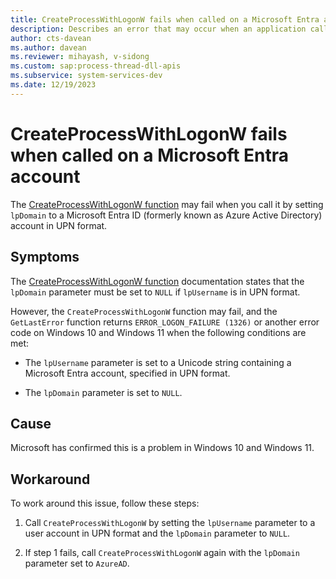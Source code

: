 ```yaml
---
title: CreateProcessWithLogonW fails when called on a Microsoft Entra account 
description: Describes an error that may occur when an application calls CreateProcessWithLogonW on a Microsoft Entra account in UPN format.
author: cts-davean
ms.author: davean
ms.reviewer: mihayash, v-sidong
ms.custom: sap:process-thread-dll-apis
ms.subservice: system-services-dev
ms.date: 12/19/2023
---
```


# CreateProcessWithLogonW fails when called on a Microsoft Entra account

The [CreateProcessWithLogonW function](/windows/win32/api/winbase/nf-winbase-createprocesswithlogonw) may fail when you call it by setting `lpDomain` to a Microsoft Entra ID (formerly known as Azure Active Directory) account in UPN format.

## Symptoms

The [CreateProcessWithLogonW function](/windows/win32/api/winbase/nf-winbase-createprocesswithlogonw) documentation states that the `lpDomain` parameter must be set to `NULL` if `lpUsername` is in UPN format.

However, the `CreateProcessWithLogonW` function may fail, and the `GetLastError` function returns `ERROR_LOGON_FAILURE (1326)` or another error code on Windows 10 and Windows 11 when the following conditions are met:

- The `lpUsername` parameter is set to a Unicode string containing a Microsoft Entra account, specified in UPN format.

- The `lpDomain` parameter is set to `NULL`.

## Cause

Microsoft has confirmed this is a problem in Windows 10 and Windows 11.

## Workaround

To work around this issue, follow these steps:

1. Call `CreateProcessWithLogonW` by setting the `lpUsername` parameter to a user account in UPN format and the `lpDomain` parameter to `NULL`.

1. If step 1 fails, call `CreateProcessWithLogonW` again with the `lpDomain` parameter set to `AzureAD`.
